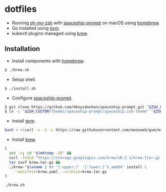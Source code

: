 # dotfiles

- Running [oh-my-zsh] with [spaceship-prompt] on macOS using [homebrew].
- Go installed using [gvm].
- kubectl plugins managed using [krew].

## Installation

- Install components with [homebrew].

```bash
$ ./brew.sh
```

- Setup shell.

```bash
$ ./install.sh
```

- Configure [spaceship-prompt].

```bash
$ git clone https://github.com/denysdovhan/spaceship-prompt.git "$ZSH_CUSTOM/themes/spaceship-prompt"
$ ln -s "$ZSH_CUSTOM/themes/spaceship-prompt/spaceship.zsh-theme" "$ZSH_CUSTOM/themes/spaceship.zsh-theme"
```

- Install [gvm].

```bash
bash < <(curl -s -S -L https://raw.githubusercontent.com/moovweb/gvm/master/binscripts/gvm-installer)
```

- Install [krew].

```bash
(
  set -x; cd "$(mktemp -d)" &&
  curl -fsSLO "https://storage.googleapis.com/krew/v0.2.1/krew.{tar.gz,yaml}" &&
  tar zxvf krew.tar.gz &&
  ./krew-"$(uname | tr '[:upper:]' '[:lower:]')_amd64" install \
    --manifest=krew.yaml --archive=krew.tar.gz
)

./krew.sh
```

[gvm]: https://github.com/moovweb/gvm
[homebrew]: https://brew.sh/
[krew]: https://github.com/kubernetes-sigs/krew
[oh-my-zsh]: https://github.com/robbyrussell/oh-my-zsh
[spaceship-prompt]: https://github.com/denysdovhan/spaceship-prompt 
